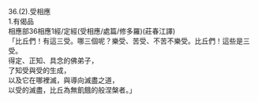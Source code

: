36.(2).受相應  
1.有偈品  
相應部36相應1經/定經(受相應/處篇/修多羅)(莊春江譯)  
「比丘們！有這三受。哪三個呢？樂受、苦受、不苦不樂受。比丘們！這些是三受。  
得定、正知、具念的佛弟子，  
了知受與受的生成，  
以及它在哪裡滅，與導向滅盡之道，  
以受的滅盡，比丘為無飢餓的般涅槃者。」  
  
  

